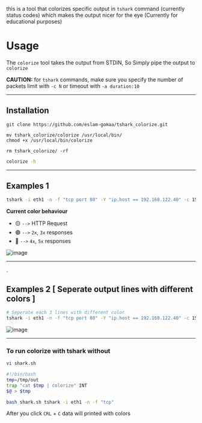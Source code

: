 
this is a tool that colorizes specific output in `tshark` command (currently status codes) which makes the output nicer for the eye (Currently for educational purposes)

# Usage

The `colorize` tool takes the output from STDIN, So Simply pipe the output to `colorize`

**CAUTION:** for `tshark` commands, make sure you specify the number of packets limit with `-c N` or timeout with `-a duration:10`


---

## Installation

```
git clone https://github.com/eslam-gomaa/tshark_colorize.git

mv tshark_colorize/colorize /usr/local/bin/
chmod +x /usr/local/bin/colorize

rm tshark_colorize/ -rf
```

```bash
colorize -h
```

---


## Examples 1 

```bash
tshark -i eth1 -n -f "tcp port 80" -Y "ip.host == 192.168.122.40" -c 15 -a duration:10 | colorize
```


**Current color behaviour**

* 🟡  `-->`  HTTP Request
* 🟢  `-->`  `2x`, `3x` responses
* 🔴  `-->`  `4x`, `5x` responses

![image](https://user-images.githubusercontent.com/33789516/129970637-065ec7ec-6a00-4731-aba1-52b399ea470f.png)

---
.

## Examples 2  [ Seperate output lines with different colors ]



```bash
# Seperate each 3 lines with different color
tshark -i eth1 -n -f "tcp port 80" -Y "ip.host == 192.168.122.40" -c 15 -a duration:10 | colorize --lines 3
```

![image](https://user-images.githubusercontent.com/33789516/129970784-50e00bcd-4690-410d-8b30-3ff45944168d.png)


---

### To run colorize with tshark without

```bash
vi shark.sh
```
```bash
#!/bin/bash
tmp=/tmp/out
trap "cat $tmp | colorize" INT
$@ > $tmp
```

```bash
bash shark.sh tshark -i eth1 -n -f "tcp"
```

After you click `CRL` + `C` data will printed with colors


